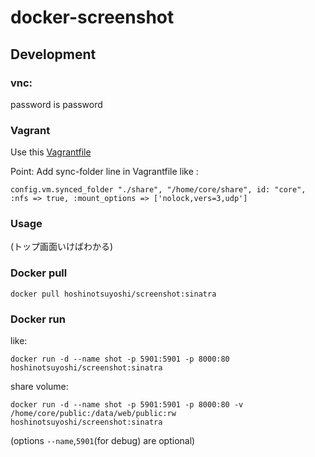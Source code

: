 docker-screenshot
=================

## Development

### vnc:
password is password

### Vagrant
Use this [Vagrantfile](https://github.com/hoshinotsuyoshi/coreos-vagrant/tree/for-screenshot)

Point:
Add sync-folder line in Vagrantfile like :

```
config.vm.synced_folder "./share", "/home/core/share", id: "core", :nfs => true, :mount_options => ['nolock,vers=3,udp']
```

### Usage

(トップ画面いけばわかる)

### Docker pull

```
docker pull hoshinotsuyoshi/screenshot:sinatra
```

### Docker run

like:

```
docker run -d --name shot -p 5901:5901 -p 8000:80 hoshinotsuyoshi/screenshot:sinatra
```

share volume:

```
docker run -d --name shot -p 5901:5901 -p 8000:80 -v /home/core/public:/data/web/public:rw hoshinotsuyoshi/screenshot:sinatra
```

(options `--name`,`5901`(for debug) are optional)

